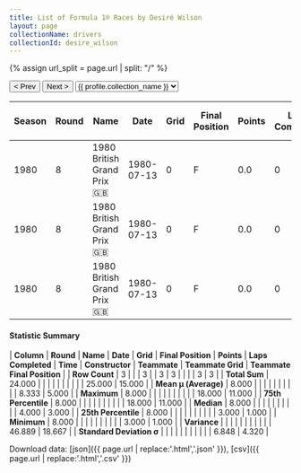 ```yaml
---
title: List of Formula 1® Races by Desiré Wilson
layout: page
collectionName: drivers
collectionId: desire_wilson
---
```


{% assign url_split = page.url | split: "/" %}
<div id="collection-navigation">
<button onclick="selector.options[selector.selectedIndex-1].value && (window.location = selector.options[selector.selectedIndex-1].value);">&lt; Prev</button>
<button onclick="selector.options[selector.selectedIndex+1].value && (window.location = selector.options[selector.selectedIndex+1].value);">Next &gt;</button>
<select id="selector" onchange="this.options[this.selectedIndex].value && (window.location = this.options[this.selectedIndex].value);">
  {% for collectionId in site.data[page.collectionName].refs %}
    {% if collectionId == page.collectionId %}
      {% assign selected = "selected" %}
    {% else %}
      {% assign selected = "" %}
    {% endif %}
    {% assign profile = site.data[page.collectionName][collectionId].profile %}
    <option value="/f1/{{ page.collectionName }}/{{ collectionId }}/{{ url_split[4] }}" {{ selected }}>{{ profile.collection_name }}</option>
  {% endfor %}
</select>
</div>

| Season | Round | Name | Date | Grid | Final Position | Points | Laps Completed | Time | Constructor | Teammate | Teammate Grid | Teammate Final Position |
|--|--|--|--|--|--|--|--|--|--|--|--|--|
| 1980 | 8 | 1980 British Grand Prix 🇬🇧 | 1980-07-13 | 0 | F | 0.0 | 0 |   | Williams 🇬🇧 | [Alan Jones 🇦🇺](/f1/drivers/jones) | 3 | 1 |
| 1980 | 8 | 1980 British Grand Prix 🇬🇧 | 1980-07-13 | 0 | F | 0.0 | 0 |   | Williams 🇬🇧 | [Carlos Reutemann 🇦🇷](/f1/drivers/reutemann) | 4 | 3 |
| 1980 | 8 | 1980 British Grand Prix 🇬🇧 | 1980-07-13 | 0 | F | 0.0 | 0 |   | Williams 🇬🇧 | [Rupert Keegan 🇬🇧](/f1/drivers/keegan) | 18 | 11 |

#### Statistic Summary

| **Column** | **Round** | **Name** | **Date** | **Grid** | **Final Position** | **Points** | **Laps Completed** | **Time** | **Constructor** | **Teammate** | **Teammate Grid** | **Teammate Final Position** |
| **Row Count** | 3 |  |  | 3 |  | 3 | 3 |  |  |  | 3 | 3 |
| **Total Sum** | 24.000 |  |  |  |  |  |  |  |  |  | 25.000 | 15.000 |
| **Mean μ (Average)** | 8.000 |  |  |  |  |  |  |  |  |  | 8.333 | 5.000 |
| **Maximum** | 8.000 |  |  |  |  |  |  |  |  |  | 18.000 | 11.000 |
| **75th Percentile** | 8.000 |  |  |  |  |  |  |  |  |  | 18.000 | 11.000 |
| **Median** | 8.000 |  |  |  |  |  |  |  |  |  | 4.000 | 3.000 |
| **25th Percentile** | 8.000 |  |  |  |  |  |  |  |  |  | 3.000 | 1.000 |
| **Minimum** | 8.000 |  |  |  |  |  |  |  |  |  | 3.000 | 1.000 |
| **Variance** |  |  |  |  |  |  |  |  |  |  | 46.889 | 18.667 |
| **Standard Deviation σ** |  |  |  |  |  |  |  |  |  |  | 6.848 | 4.320 |

Download data: [json]({{ page.url | replace:'.html','.json' }}), [csv]({{ page.url | replace:'.html','.csv' }})
